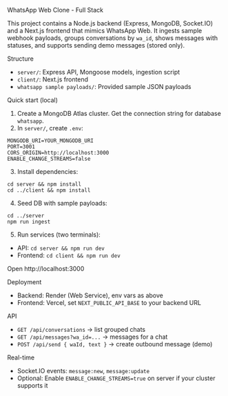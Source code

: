 WhatsApp Web Clone - Full Stack

This project contains a Node.js backend (Express, MongoDB, Socket.IO) and a Next.js frontend that mimics WhatsApp Web. It ingests sample webhook payloads, groups conversations by `wa_id`, shows messages with statuses, and supports sending demo messages (stored only).

Structure

- `server/`: Express API, Mongoose models, ingestion script
- `client/`: Next.js frontend
- `whatsapp sample payloads/`: Provided sample JSON payloads

Quick start (local)

1. Create a MongoDB Atlas cluster. Get the connection string for database `whatsapp`.
2. In `server/`, create `.env`:

```
MONGODB_URI=YOUR_MONGODB_URI
PORT=3001
CORS_ORIGIN=http://localhost:3000
ENABLE_CHANGE_STREAMS=false
```

3. Install dependencies:

```
cd server && npm install
cd ../client && npm install
```

4. Seed DB with sample payloads:

```
cd ../server
npm run ingest
```

5. Run services (two terminals):

- API: `cd server && npm run dev`
- Frontend: `cd client && npm run dev`

Open http://localhost:3000

Deployment

- Backend: Render (Web Service), env vars as above
- Frontend: Vercel, set `NEXT_PUBLIC_API_BASE` to your backend URL

API

- `GET /api/conversations` → list grouped chats
- `GET /api/messages?wa_id=...` → messages for a chat
- `POST /api/send { waId, text }` → create outbound message (demo)

Real-time

- Socket.IO events: `message:new`, `message:update`
- Optional: Enable `ENABLE_CHANGE_STREAMS=true` on server if your cluster supports it


